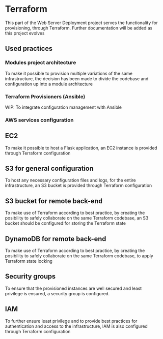 # Terraform

This part of the Web Server Deployment project serves the functionality for provisioning, through Terraform. Further documentation will be added as this project evolves

## Used practices

### Modules project architecture

To make it possible to provision multiple variations of the same infrastructure, the decision has been made to divide the codebase and configuration up into a module architecture

### Terraform Provisioners (Ansible)

WIP: To integrate configuration management with Ansible

### AWS services configuration

## EC2

To make it possible to host a Flask application, an EC2 instance is provided through Terraform configuration

## S3 for general configuration

To host any necessary configuration files and logs, for the entire infrastructure, an S3 bucket is provided through Terraform configuration

## S3 bucket for remote back-end

To make use of Terraform according to best practice, by creating the posibility to safely collaborate on the same Terraform codebase, an S3 bucket should be configured for storing the Terraform state

## DynamoDB for remote back-end

To make use of Terraform according to best practice, by creating the posibility to safely collaborate on the same Terraform codebase, to apply Terraform state locking

## Security groups

To ensure that the provisioned instances are well secured and least privilege is ensured, a security group is configured.

## IAM

To further ensure least privilege and to provide best practices for authentication and access to the infrastructure, IAM is also configured through Terraform configuration
